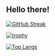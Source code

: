 ## Hello there!

[![GitHub Streak](https://github-readme-streak-stats.herokuapp.com/?user=zbyju&theme=dark)](https://git.io/streak-stats)

[![trophy](https://github-profile-trophy.vercel.app/?username=zbyju&theme=dracula)](https://github.com/ryo-ma/github-profile-trophy)

[![Top Langs](https://github-readme-stats.vercel.app/api/top-langs/?username=zbyju&hide=Jupyter%20Notebook&theme=radical&langs_count=10)](https://github.com/anuraghazra/github-readme-stats)
